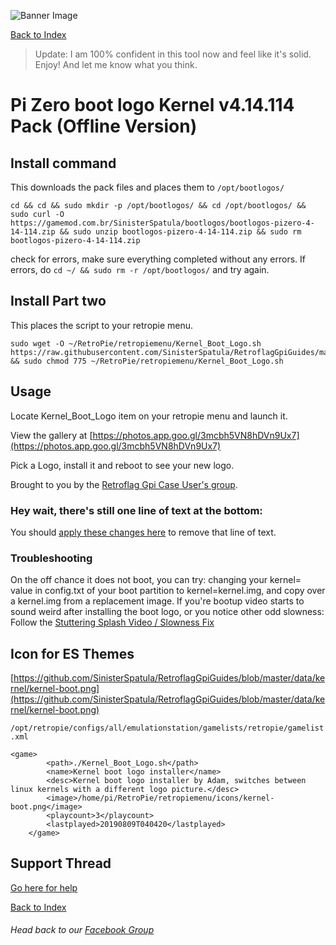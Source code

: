 ![Banner Image](https://sinisterspatula.github.io/RetroflagGpiGuides/images/GuidesBanner.png)

[Back to Index](https://sinisterspatula.github.io/RetroflagGpiGuides/)

> Update: I am 100% confident in this tool now and feel like it's solid.  Enjoy!  And let me know what you think.

# Pi Zero boot logo Kernel v4.14.114 Pack (Offline Version)

## Install command

This downloads the pack files and places them to `/opt/bootlogos/`

```shell
cd && cd && sudo mkdir -p /opt/bootlogos/ && cd /opt/bootlogos/ && sudo curl -O https://gamemod.com.br/SinisterSpatula/bootlogos/bootlogos-pizero-4-14-114.zip && sudo unzip bootlogos-pizero-4-14-114.zip && sudo rm bootlogos-pizero-4-14-114.zip
```
check for errors, make sure everything completed without any errors.  If errors, do `cd ~/ && sudo rm -r /opt/bootlogos/` and try again.

## Install Part two

This places the script to your retropie menu.

```shell
sudo wget -O ~/RetroPie/retropiemenu/Kernel_Boot_Logo.sh  https://raw.githubusercontent.com/SinisterSpatula/RetroflagGpiGuides/master/data/kernel/Kernel_Boot_Logo.sh && sudo chmod 775 ~/RetroPie/retropiemenu/Kernel_Boot_Logo.sh
```

## Usage

Locate Kernel_Boot_Logo item on your retropie menu and launch it.

View the gallery at [https://photos.app.goo.gl/3mcbh5VN8hDVn9Ux7](https://photos.app.goo.gl/3mcbh5VN8hDVn9Ux7)

Pick a Logo, install it and reboot to see your new logo.

Brought to you by the [Retroflag Gpi Case User's group](https://www.facebook.com/groups/401660300458844/).

### Hey wait, there's still one line of text at the bottom:

You should [apply these changes here](https://sinisterspatula.github.io/RetroflagGpiGuides/MakeBootSilent) to remove that line of text.

### Troubleshooting

On the off chance it does not boot, you can try: changing your kernel= value in config.txt of your boot partition to kernel=kernel.img, and copy over a kernel.img from a replacement image.  If you're bootup video starts to sound weird after installing the boot logo, or you notice other odd slowness:  Follow the [Stuttering Splash Video / Slowness Fix](https://sinisterspatula.github.io/RetroflagGpiGuides/StutteringSplashVideo)

## Icon for ES Themes

[https://github.com/SinisterSpatula/RetroflagGpiGuides/blob/master/data/kernel/kernel-boot.png](https://github.com/SinisterSpatula/RetroflagGpiGuides/blob/master/data/kernel/kernel-boot.png)

`/opt/retropie/configs/all/emulationstation/gamelists/retropie/gamelist.xml`

```
<game>
        <path>./Kernel_Boot_Logo.sh</path>
        <name>Kernel boot logo installer</name>
        <desc>Kernel boot logo installer by Adam, switches between linux kernels with a different logo picture.</desc>
        <image>/home/pi/RetroPie/retropiemenu/icons/kernel-boot.png</image>
        <playcount>3</playcount>
        <lastplayed>20190809T040420</lastplayed>
    </game>
```

## Support Thread
[Go here for help](https://www.facebook.com/groups/401660300458844/)

[Back to Index](https://sinisterspatula.github.io/RetroflagGpiGuides/)

###### Head back to our [Facebook Group](https://www.facebook.com/groups/401660300458844/)

